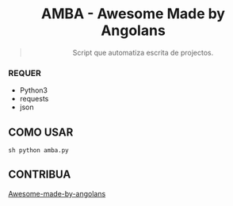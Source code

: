 <div align="center">
  
# AMBA - Awesome Made by Angolans
> Script que automatiza escrita de projectos.

</div>

### REQUER
- Python3
- requests
- json

## COMO USAR
`sh
python amba.py
`

## CONTRIBUA
[Awesome-made-by-angolans](https://github.com/joaroque/awesome-made-by-angolans)
